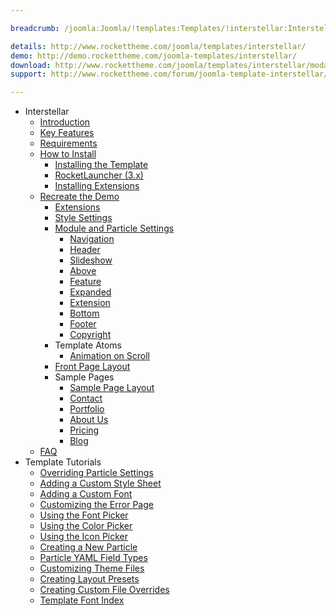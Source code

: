 ```yaml
---

breadcrumb: /joomla:Joomla/!templates:Templates/!interstellar:Interstellar

details: http://www.rockettheme.com/joomla/templates/interstellar/
demo: http://demo.rockettheme.com/joomla-templates/interstellar/
download: http://www.rockettheme.com/joomla/templates/interstellar/modal/downloads
support: http://www.rockettheme.com/forum/joomla-template-interstellar/

---
```


* Interstellar
    * [Introduction]()
    * [Key Features](INDEX.md#key-features)
    * [Requirements](INDEX.md#requirements)
    * [How to Install](../../platform/templates.md#how-to-install)
        * [Installing the Template](http://docs.gantry.org/gantry5/basics/installation#installing-a-gantry-theme)
        * [RocketLauncher (3.x)](../../platform/rocketlauncher_3x.md)
        * [Installing Extensions](../../platform/extensions.md#how-to-install-an-extension)
    * [Recreate the Demo](demo.md)
        * [Extensions](demo.md#recommended-extensions)
        * [Style Settings](demo_settings.md)
        * [Module and Particle Settings](demo.md#module-and-particle-settings)
            * [Navigation](demo_navigation.md)
            * [Header](demo_header.md)
            * [Slideshow](demo_slideshow.md)
            * [Above](demo_above.md)
            * [Feature](demo_feature.md)
            * [Expanded](demo_expanded.md)
            * [Extension](demo_extension.md)
            * [Bottom](demo_bottom.md)
            * [Footer](demo_footer.md)
            * [Copyright](demo_copyright.md)
        * Template Atoms
            * [Animation on Scroll](atom_aos.md)
        * [Front Page Layout](layout.md)
        * Sample Pages
            * [Sample Page Layout](default_layout.md)
            * [Contact](contact.md)
            * [Portfolio](portfolio.md)
            * [About Us](aboutus.md)
            * [Pricing](pricing.md)
            * [Blog](blog.md)
    * [FAQ](faq.md)
* Template Tutorials
    - [Overriding Particle Settings](http://docs.gantry.org/gantry5/tutorials/overriding-particle-settings)
    - [Adding a Custom Style Sheet](http://docs.gantry.org/gantry5/tutorials/adding-a-custom-style-sheet)
    - [Adding a Custom Font](http://docs.gantry.org/gantry5/tutorials/fonts)
    - [Customizing the Error Page](http://docs.gantry.org/gantry5/tutorials/customize-the-error-page)
    - [Using the Font Picker](http://docs.gantry.org/gantry5/tutorials/using-the-font-picker)
    - [Using the Color Picker](http://docs.gantry.org/gantry5/tutorials/using-the-color-picker)
    - [Using the Icon Picker](http://docs.gantry.org/gantry5/tutorials/using-the-icon-picker)
    - [Creating a New Particle](http://docs.gantry.org/gantry5/advanced/creating-a-new-particle)
    - [Particle YAML Field Types](http://docs.gantry.org/gantry5/advanced/particle-yaml-field-types)
    - [Customizing Theme Files](http://docs.gantry.org/gantry5/advanced/customizing-theme-files)
    - [Creating Layout Presets](http://docs.gantry.org/gantry5/advanced/creating-layout-presets)
    - [Creating Custom File Overrides](http://docs.gantry.org/gantry5/advanced/file-overrides)
    - [Template Font Index](../../../technical_tips/general/font_index.md)
